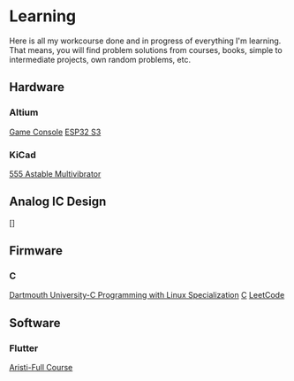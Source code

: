 # Learning

Here is all my workcourse done and in progress of everything I'm learning. That means, you will find problem solutions from courses, books, simple to intermediate projects, own random problems, etc.

## Hardware

### Altium

[Game Console](./altium/Consola%20desde%20cero/)
[ESP32 S3](./altium/esp32/)

### KiCad

[555 Astable Multivibrator](./kicad/555_astable_multivibrator/)

## Analog IC Design

[]

## Firmware

### C

[Dartmouth University-C Programming with Linux Specialization](./c/dartmouth)
[C](./c/dartmouth/)
[LeetCode](./c/leetcode/)

## Software

### Flutter

[Aristi-Full Course](./flutter/aristi_intro_flutter/)
